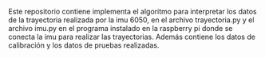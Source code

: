 Este repositorio contiene implementa el algoritmo para interpretar los datos de la trayectoria realizada por la imu 6050, en el archivo trayectoria.py y el archivo imu.py en el programa instalado en la raspberry pi donde se conecta la imu para realizar las trayectorias.
Además contiene los datos de calibración y los datos de pruebas realizadas.
